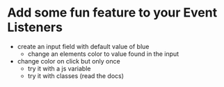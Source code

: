 # Add some fun feature to your Event Listeners

- create an input field with default value of blue
  - change an elements color to value found in the input
- change color on click but only once
  - try it with a js variable
  - try it with classes (read the docs)